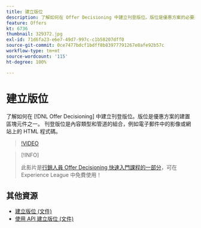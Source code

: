 ```yaml
---
title: 建立版位
description: 了解如何在 Offer Decisioning 中建立刊登版位。版位是優惠方案的必要建置區塊元件之一。
feature: Offers
kt: 6736
thumbnail: 329372.jpg
exl-id: 71d6fa23-e6e7-49d7-997c-c1b58207dff0
source-git-commit: 0ce7477bdcf1bdff8b83977791267e8afe92b57c
workflow-type: tm+mt
source-wordcount: '115'
ht-degree: 100%

---
```


# 建立版位

了解如何在 [!DNL Offer Decisioning] 中建立刊登版位。版位是優惠方案的建置區塊元件之一。 刊登版位是內容類型和管道的組合，例如電子郵件中的影像或網站上的 HTML 程式碼。

>[!VIDEO](https://video.tv.adobe.com/v/329372?quality=12&learn=on)

>[!INFO]
>
> 此影片是[行銷人員 Offer Decisioning 快速入門課程的一部分](https://experienceleague.adobe.com/?recommended=ExperiencePlatform-U-1-2020.1.offerdecisioning)，可在 Experience League 中免費使用！


## 其他資源

* [建立版位 (文件) ](https://experienceleague.adobe.com/docs/journey-optimizer/using/offer-decisioniong/create-components/creating-placements.html?lang=zh-Hant)
* [使用 API 建立版位 (文件) ](https://experienceleague.adobe.com/docs/journey-optimizer/using/offer-decisioniong/api-reference/offers-api/placements/create.html?lang=zh-Hant)
